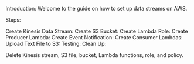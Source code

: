 Introduction: Welcome to the guide on how to set up data streams on AWS. 

Steps:

Create Kinesis Data Stream:
Create S3 Bucket:
Create Lambda Role:
Create Producer Lambda:
Create Event Notification:
Create Consumer Lambdas:
Upload Text File to S3:
Testing:
Clean Up:

Delete Kinesis stream, S3 file, bucket, Lambda functions, role, and policy.